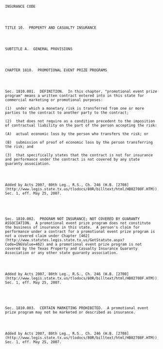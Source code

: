 ﻿
    
    
    	
    					
    
    
    INSURANCE CODE
    
      
    
    
    TITLE 10.  PROPERTY AND CASUALTY INSURANCE
    
      
    
    
    SUBTITLE A.  GENERAL PROVISIONS
    
      
    
    
    CHAPTER 1810.  PROMOTIONAL EVENT PRIZE PROGRAMS
    
      
    
    
    Sec. 1810.001.  DEFINITION.  In this chapter, "promotional event prize program" means a written contract entered into in this state for commercial marketing or promotional purposes:
    
    (1)  under which a monetary risk is transferred from one or more parties to the contract to another party to the contract;
    
    (2)  that does not require as a condition precedent to the imposition of contractual liability on the part of the person accepting the risk:
    
    (A)  actual economic loss by the person who transfers the risk; or
    
    (B)  submission of proof of economic loss by the person transferring the risk; and
    
    (3)  that specifically states that the contract is not for insurance and performance under the contract is not covered by any state guaranty association.
    
    
    
    
    Added by Acts 2007, 80th Leg., R.S., Ch. 246 (H.B. [2708](http://www.legis.state.tx.us/tlodocs/80R/billtext/html/HB02708F.HTM)), Sec. 1, eff. May 25, 2007.
    
    
    
    
    
    Sec. 1810.002.  PROGRAM NOT INSURANCE; NOT COVERED BY GUARANTY ASSOCIATION.  A promotional event prize program does not constitute the business of insurance in this state.  A person's claim for performance under a contract for a promotional event prize program is not a covered claim under Chapter [462](http://www.statutes.legis.state.tx.us/GetStatute.aspx?Code=IN&Value=462) and a promotional event prize program is not covered by the Texas Property and Casualty Insurance Guaranty Association or any other state guaranty association.
    
    
    
    
    Added by Acts 2007, 80th Leg., R.S., Ch. 246 (H.B. [2708](http://www.legis.state.tx.us/tlodocs/80R/billtext/html/HB02708F.HTM)), Sec. 1, eff. May 25, 2007.
    
    
    
    
    
    Sec. 1810.003.  CERTAIN MARKETING PROHIBITED.  A promotional event prize program may not be marketed or described as insurance.
    
    
    
    
    Added by Acts 2007, 80th Leg., R.S., Ch. 246 (H.B. [2708](http://www.legis.state.tx.us/tlodocs/80R/billtext/html/HB02708F.HTM)), Sec. 1, eff. May 25, 2007.
    
    
    
    
    				
